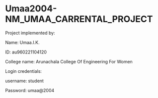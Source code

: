 # Umaa2004-NM_UMAA_CARRENTAL_PROJECT
Project implemented by: 


Name: Umaa.I.K.


ID: au960221104120


College name: Arunachala College Of Engineering For Women


Login credentials: 

username: student


Password: umaa@2004



